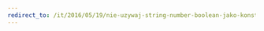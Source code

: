 ```yaml
---
redirect_to: /it/2016/05/19/nie-uzywaj-string-number-boolean-jako-konstruktorow-w-javascript.html
---
```

